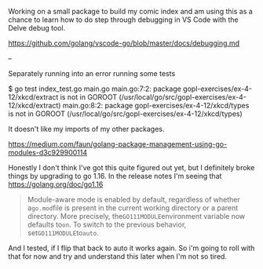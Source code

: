 Working on a small package to build my comic index and am using this as a chance to learn how to do step through debugging in VS Code with the Delve debug tool. 

https://github.com/golang/vscode-go/blob/master/docs/debugging.md

– 

Separately running into an error running some tests 

$ go test index_test.go main.go
main.go:7:2: package gopl-exercises/ex-4-12/xkcd/extract is not in GOROOT (/usr/local/go/src/gopl-exercises/ex-4-12/xkcd/extract)
main.go:8:2: package gopl-exercises/ex-4-12/xkcd/types is not in GOROOT (/usr/local/go/src/gopl-exercises/ex-4-12/xkcd/types)

It doesn't like my imports of my other packages. 

https://medium.com/faun/golang-package-management-using-go-modules-d3c929900114

Honestly I don't think I've got this quite figured out yet, but I definitely broke things by upgrading to go 1.16. In the release notes I'm seeing that https://golang.org/doc/go1.16 

> Module-aware mode is enabled by default, regardless of whether a`go.mod`file is present in the current working directory or a parent directory. More precisely, the`GO111MODULE`environment variable now defaults to`on`. To switch to the previous behavior, set`GO111MODULE`to`auto`.

And I tested, if I flip that back to auto it works again. So i'm going to roll with that for now and try and understand this later when I'm not so tired. 